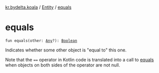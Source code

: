 [kr.bydelta.koala](../index.md) / [Entity](index.md) / [equals](./equals.md)

# equals

`fun equals(other: `[`Any`](https://kotlinlang.org/api/latest/jvm/stdlib/kotlin/-any/index.html)`?): `[`Boolean`](https://kotlinlang.org/api/latest/jvm/stdlib/kotlin/-boolean/index.html)

Indicates whether some other object is "equal to" this one.

Note that the `==` operator in Kotlin code is translated into a call to [equals](./equals.md) when objects on both sides of the
operator are not null.

